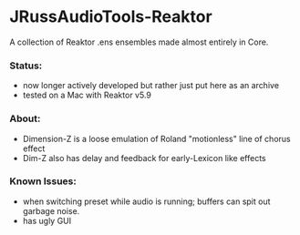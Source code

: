 # JRussAudioTools-Reaktor
A collection of Reaktor .ens ensembles made almost entirely in Core.

### Status: ###
* now longer actively developed but rather just put here as an archive
* tested on a Mac with Reaktor v5.9

### About: ###
* Dimension-Z is a loose emulation of Roland "motionless" line of chorus effect
* Dim-Z also has delay and feedback for early-Lexicon like effects

### Known Issues: ###
* when switching preset while audio is running; buffers can spit out garbage noise.
* has ugly GUI
